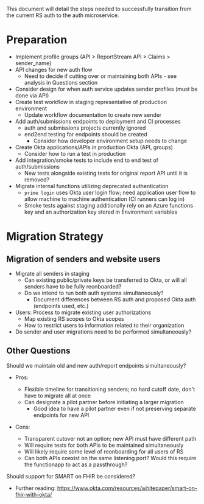 This document will detail the steps needed to successfully transition from the current RS auth to the auth microservice.

# Preparation #

* Implement profile groups (API > ReportStream API > Claims > sender_name)
* API changes for new auth flow
  * Need to decide if cutting over or maintaining both APIs - see analysis in Questions section 
* Consider design for when auth service updates sender profiles (must be done via API)
* Create test workflow in staging representative of production environment
  * Update workflow documentation to create new sender
* Add auth/submissions endpoints to deployment and CI processes
  * auth and submissions projects currently ignored
  * end2end testing for endpoints should be created
    * Consider how developer environment setup needs to change 
* Create Okta applications/APIs in production Okta (API, groups)
  * Consider how to run a test in production 
* Add integration/smoke tests to include end to end test of auth/submissions
  * New tests alongside existing tests for original report API until it is removed?
* Migrate internal functions utilizing deprecated authentication
  * `prime login` uses Okta user login flow; need application user flow to allow machine to machine authentication (CI runners can log in)
  * Smoke tests against staging additionally rely on an Azure functions key and an authorization key stored in Environment variables


# Migration Strategy #

## Migration of senders and website users ##
* Migrate all senders in staging
  * Can existing public/private keys be transferred to Okta, or will all senders have to be fully reonboarded?
  * Do we intend to run both auth systems simultaneously?
    * Document differences between RS auth and proposed Okta auth (endpoints used, etc.) 
* Users: Process to migrate existing user authorizations
    * Map existing RS scopes to Okta scopes
    * How to restrict users to information related to their organization
* Do sender and user migrations need to be performed simultaneously?

## Other Questions ##

Should we maintain old and new auth/report endpoints simultaneously?

* Pros:
  * Flexible timeline for transitioning senders; no hard cutoff date, don't have to migrate all at once
  * Can designate a pilot partner before initiating a larger migration
    * Good idea to have a pilot partner even if not preserving separate endpoints for new API 

* Cons:
  * Transparent cutover not an option; new API must have different path
  * Will require tests for both APIs to be maintained simultaneously
  * Will likely require some level of reonboarding for all users of RS
  * Can both APIs coexist on the same listening port? Would this require the functionapp to act as a passthrough?


Should support for SMART on FHIR be considered?
* Further reading: https://www.okta.com/resources/whitepaper/smart-on-fhir-with-okta/
